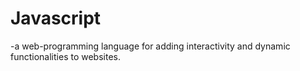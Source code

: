 # Javascript
-a web-programming language for adding interactivity and dynamic functionalities to websites. 



